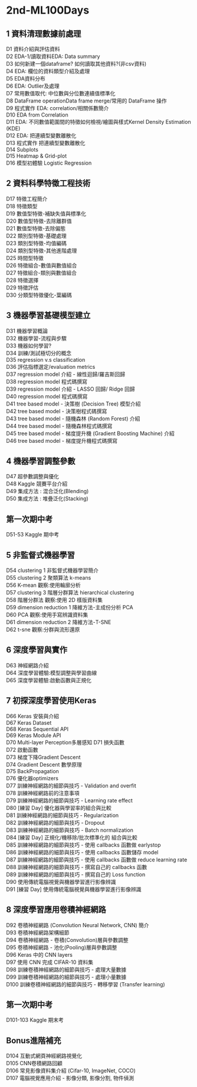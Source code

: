 # 2nd-ML100Days

## 1 資料清理數據前處理
D1 資料介紹與評估資料  
D2 EDA-1/讀取資料EDA: Data summary  
D3 如何新建一個dataframe? 如何讀取其他資料?(非csv資料)  
D4 EDA: 欄位的資料類型介紹及處理  
D5 EDA資料分布  
D6 EDA: Outlier及處理  
D7 常用數值取代: 中位數與分位數連續值標準化  
D8 DataFrame operationData frame merge/常用的 DataFrame 操作  
D9 程式實作 EDA: correlation/相關係數簡介  
D10 EDA from Correlation  
D11 EDA: 不同數值範圍間的特徵如何檢視/繪圖與樣式Kernel Density Estimation (KDE)  
D12 EDA: 把連續型變數離散化  
D13 程式實作 把連續型變數離散化  
D14 Subplots  
D15 Heatmap & Grid-plot  
D16 模型初體驗 Logistic Regression  

## 2 資料科學特徵工程技術  
D17 特徵工程簡介  
D18 特徵類型  
D19 數值型特徵-補缺失值與標準化  
D20 數值型特徵-去除離群值  
D21 數值型特徵-去除偏態  
D22 類別型特徵-基礎處理  
D23 類別型特徵-均值編碼  
D24 類別型特徵-其他進階處理  
D25 時間型特徵  
D26 特徵組合-數值與數值組合  
D27 特徵組合-類別與數值組合  
D28 特徵選擇  
D29 特徵評估  
D30 分類型特徵優化-葉編碼

## 3 機器學習基礎模型建立  
D31 機器學習概論  
D32 機器學習-流程與步驟  
D33 機器如何學習?  
D34 訓練/測試極切分的概念  
D35 regression v.s classification  
D36 評估指標選定/evaluation metrics  
D37 regression model 介紹 - 線性迴歸/羅吉斯回歸    
D38 regression model 程式碼撰寫    
D39 regression model 介紹 - LASSO 回歸/ Ridge 回歸  
D40 regression model 程式碼撰寫  
D41 tree based model - 決策樹 (Decision Tree) 模型介紹  
D42 tree based model - 決策樹程式碼撰寫  
D43 tree based model - 隨機森林 (Random Forest) 介紹  
D44 tree based model - 隨機森林程式碼撰寫  
D45 tree based model - 梯度提升機 (Gradient Boosting Machine) 介紹    
D46 tree based model - 梯度提升機程式碼撰寫    

## 4 機器學習調整參數  
D47 超參數調整與優化  
D48 Kaggle 競賽平台介紹  
D49 集成方法 : 混合泛化(Blending)  
D50 集成方法 : 堆疊泛化(Stacking)  

## 第一次期中考  
D51-53 Kaggle 期中考  

## 5 非監督式機器學習  
D54 clustering 1 非監督式機器學習簡介  
D55 clustering 2 聚類算法 k-means    
D56 K-mean 觀察:使用輪廓分析  
D57 clustering 3 階層分群算法 hierarchical clustering  
D58 階層分群法 觀察:使用 2D 樣版資料集  
D59 dimension reduction 1 降維方法-主成份分析 PCA  
D60 PCA 觀察:使用手寫辨識資料集  
D61 dimension reduction 2 降維方法-T-SNE  
D62 t-sne 觀察:分群與流形還原  

## 6 深度學習與實作  
D63 神經網路介紹  
D64 深度學習體驗:模型調整與學習曲線  
D65 深度學習體驗:啟動函數與正規化  

## 7 初探深度學習使用Keras  
D66 Keras 安裝與介紹  
D67 Keras Dataset  
D68 Keras Sequential API  
D69 Keras Module API  
D70 Multi-layer Perception多層感知
D71 損失函數  
D72 啟動函數  
D73 梯度下降Gradient Descent  
D74 Gradient Descent 數學原理  
D75 BackPropagation  
D76 優化器optimizers  
D77 訓練神經網路的細節與技巧 - Validation and overfit  
D78 訓練神經網路前的注意事項  
D79 訓練神經網路的細節與技巧 - Learning rate effect  
D80 [練習 Day] 優化器與學習率的組合與比較  
D81 訓練神經網路的細節與技巧 - Regularization  
D82 訓練神經網路的細節與技巧 - Dropout  
D83 訓練神經網路的細節與技巧 - Batch normalization  
D84 [練習 Day] 正規化/機移除/批次標準化的 組合與比較  
D85 訓練神經網路的細節與技巧 - 使用 callbacks 函數做 earlystop  
D86 訓練神經網路的細節與技巧 - 使用 callbacks 函數儲存 model  
D87 訓練神經網路的細節與技巧 - 使用 callbacks 函數做 reduce learning rate  
D88 訓練神經網路的細節與技巧 - 撰寫自己的 callbacks 函數  
D89 訓練神經網路的細節與技巧 - 撰寫自己的 Loss function  
D90 使用傳統電腦視覺與機器學習進行影像辨識  
D91 [練習 Day] 使用傳統電腦視覺與機器學習進行影像辨識  

## 8 深度學習應用卷積神經網路  
D92 卷積神經網路 (Convolution Neural Network, CNN) 簡介  
D93 卷積神經網路架構細節  
D94 卷積神經網路 - 卷積(Convolution)層與參數調整  
D95 卷積神經網路 - 池化(Pooling)層與參數調整  
D96 Keras 中的 CNN layers  
D97 使用 CNN 完成 CIFAR-10 資料集  
D98 訓練卷積神經網路的細節與技巧 - 處理大量數據  
D99 訓練卷積神經網路的細節與技巧 - 處理小量數據  
D100 訓練卷積神經網路的細節與技巧 - 轉移學習 (Transfer learning)  
  
## 第一次期中考  
D101-103 Kaggle 期末考  
  
## Bonus進階補充  
D104 互動式網頁神經網路視覺化  
D105 CNN卷積網路回顧  
D106 常見影像資料集介紹 (Cifar-10, ImageNet, COCO)  
D107 電腦視覺應用介紹 - 影像分類, 影像分割, 物件偵測  
